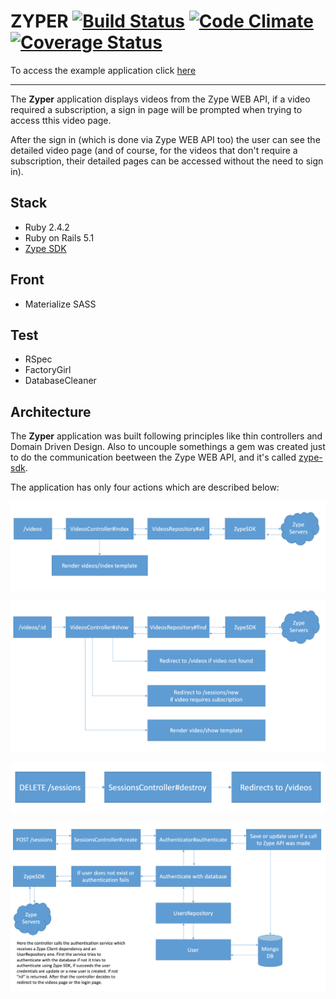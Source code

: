 # ZYPER [![Build Status](https://travis-ci.org/lucasmedeirosleite/zyper.svg?branch=master)](https://travis-ci.org/lucasmedeirosleite/zyper) [![Code Climate](https://codeclimate.com/github/lucasmedeirosleite/zyper/badges/gpa.svg)](https://codeclimate.com/github/lucasmedeirosleite/zyper) [![Coverage Status](https://coveralls.io/repos/github/lucasmedeirosleite/zyper/badge.svg?branch=master)](https://coveralls.io/github/lucasmedeirosleite/zyper?branch=master)

To access the example application click [here](https://zyper.herokuapp.com)

---

The **Zyper** application displays videos from the Zype WEB API, if a video required a subscription,
a sign in page will be prompted when trying to access tthis video page.

After the sign in (which is done via Zype WEB API too) the user can see the detailed video page (and of course, for the videos that don't require a subscription, their detailed pages can be accessed without the need to sign in).

## Stack

- Ruby 2.4.2
- Ruby on Rails 5.1
- [Zype SDK](https://github.com/lucasmedeirosleite/zype-sdk)

## Front

- Materialize SASS

## Test

- RSpec
- FactoryGirl
- DatabaseCleaner


## Architecture

The **Zyper** application was built following principles like thin controllers and Domain Driven Design.
Also to uncouple somethings a gem was created just to do the communication beetween the Zype WEB API, and it's called [zype-sdk](https://github.com/lucasmedeirosleite/zype-sdk).

The application has only four actions which are described below:
 
 ![image](videos.png)
 
 ![image](video.png)
 
 ![image](logout.png)
 
 ![image](login.png)
 
 
